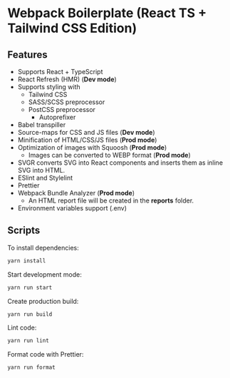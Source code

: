 # Webpack Boilerplate (React TS + Tailwind CSS Edition)

## Features

- Supports React + TypeScript
- React Refresh (HMR) (**Dev mode**)
- Supports styling with
  - Tailwind CSS
  - SASS/SCSS preprocessor
  - PostCSS preprocessor
    - Autoprefixer
- Babel transpiller
- Source-maps for CSS and JS files (**Dev mode**)
- Minification of HTML/CSS/JS files (**Prod mode**)
- Optimization of images with Squoosh (**Prod mode**)
  - Images can be converted to WEBP format (**Prod mode**)
- SVGR converts SVG into React components and inserts them as inline SVG into HTML.
- ESlint and Stylelint
- Prettier
- Webpack Bundle Analyzer (**Prod mode**)
  - An HTML report file will be created in the **reports** folder.
- Environment variables support (.env)

## Scripts

To install dependencies:

```sh
yarn install
```

Start development mode:

```sh
yarn run start
```

Create production build:

```sh
yarn run build
```

Lint code:

```sh
yarn run lint
```

Format code with Prettier:

```sh
yarn run format
```
